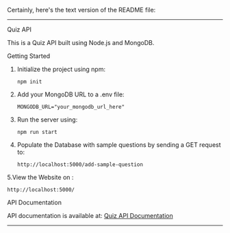 Certainly, here's the text version of the README file:

---

Quiz API

This is a Quiz API built using Node.js and MongoDB.

Getting Started

1. Initialize the project using npm:
   ```
   npm init
   ```

2. Add your MongoDB URL to a .env file:
   ```
   MONGODB_URL="your_mongodb_url_here"
   ```

3. Run the server using:
   ```
   npm run start
   ```

4. Populate the Database with sample questions by sending a GET request to:
   ```
   http://localhost:5000/add-sample-question
   ```

5.View the Website on :
   ```
   http://localhost:5000/
   ```
API Documentation

API documentation is available at:
[Quiz API Documentation](https://documenter.getpostman.com/view/24016948/2sA3BkdZPn)

---
